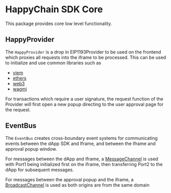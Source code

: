# HappyChain SDK Core

This package provides core low level functionality.

## HappyProvider

The `HappyProvider` is a drop in EIP1193Provider to be used on the frontend which proxies all requests into the iframe to be processed. This can be used to initialize and use common libraries such as

-   [viem](https://viem.sh/docs/clients/transports/custom.html)
-   [ethers](https://docs.ethers.org/v6/api/providers/#BrowserProvider)
-   [web3](https://docs.web3js.org/guides/web3_providers_guide/#injected-provider-1)
-   [wagmi](https://wagmi.sh/core/api/connectors/injected)

For transactions which require a user signature, the request function of the Provider will first open a new popup directing to the user approval page for the request.

## EventBus

The `EventBus` creates cross-boundary event systems for communicating events between the dApp SDK and Iframe, and between the Iframe and approval popup window.

For messages between the dApp and Iframe, a [MessageChannel](https://developer.mozilla.org/en-US/docs/Web/API/MessageChannel) is used with Port1 being initialized first on the iframe, then transferring Port2 to the dApp for subsequent messages.

For messages between the approval popup and the iframe, a [BroadcastChannel](https://developer.mozilla.org/en-US/docs/Web/API/BroadcastChannel) is used as both origins are from the same domain
